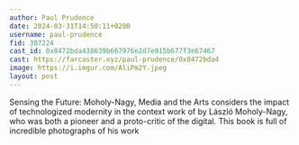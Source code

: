 ```yaml
---
author: Paul Prudence
date: 2024-03-31T14:50:11+0200
username: paul-prudence
fid: 307224
cast_id: 0x8472bda438639b667976e2d7e915b677f3e67467
cast: https://farcaster.xyz/paul-prudence/0x8472bda4
image: https://i.imgur.com/AliPm2Y.jpeg
layout: post
---
```


Sensing the Future: Moholy-Nagy, Media and the Arts considers the impact of technologized modernity in the context work of by László Moholy-Nagy, who was both a pioneer and a proto-critic of the digital. This book is full of incredible photographs of his work

<img src='https://i.imgur.com/AliPm2Y.jpeg' alt='' referrerpolicy='no-referrer'/>
<img src='https://i.imgur.com/uYX5T7E.jpeg' alt='' referrerpolicy='no-referrer'/>
